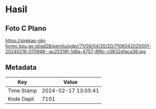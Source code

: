 # Hasil

## Foto C Plano

https://sirekap-obj-formc.kpu.go.id/ad28/pemilu/pdpr/71/06/04/20/20/7106042020001-20240216-070948--ac25316f-1d6a-4757-8f6c-c0632efaca36.jpg


## Metadata

| Key        | Value               |
| ---------- | ------------------- |
| Time Stamp | 2024-02-17 13:05:41 |
| Kode Dapil | 7101                |



